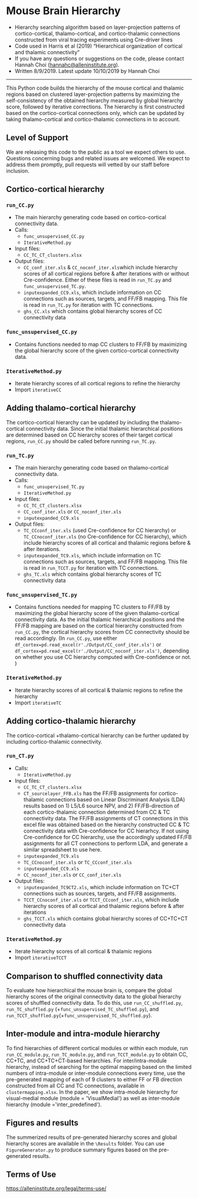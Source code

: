 ﻿# Mouse Brain Hierarchy

* Hierarchy searching algorithm based on layer-projection patterns of cortico-cortical, thalamo-cortical, and cortico-thalamic connections constructed from viral tracing experiments using Cre-driver lines
* Code used in Harris et al (2019) “Hierarchical organization of cortical and thalamic connectivity”
* If you have any questions or suggestions on the code, please contact Hannah Choi (hannahc@alleninstitute.org). 
* Written 8/9/2019. Latest update 10/10/2019 by Hannah Choi
************************************************************************************
This Python code builds the hierarchy of the mouse cortical and thalamic regions based on clustered layer-projection patterns by maximizing the self-consistency of the obtained hierarchy measured by global hierarchy score, followed by iterative corrections. The hierarchy is first constructed based on the cortico-cortical connections only, which can be updated by taking thalamo-cortical and cortico-thalamic connections in to account. 

## Level of Support
We are releasing this code to the public as a tool we expect others to use. Questions concerning bugs and related issues are welcomed. We expect to address them promptly, pull requests will vetted by our staff before inclusion.

## Cortico-cortical hierarchy

### ```run_CC.py```
  * The main hierarchy generating code based on cortico-cortical connectivity data.
  * Calls:
    - ```func_unsupervised_CC.py```
    - ```IterativeMethod.py```
  *	Input files:
    -	```CC_TC_CT_clusters.xlsx```
  *	Output files:
    -	```CC_conf_iter.xls``` & ```CC_noconf_iter.xls```which include hierarchy scores of all cortical regions before & after iterations with or without Cre-confidence. Either of these files is read in ```run_TC.py``` and ```func_unsupervised_TC.py```.
    -	```inputexpanded_CC9.xls```, which include information on CC connections such as sources, targets, and FF/FB mapping. This file is          read in ```run_TC.py``` for iteration with TC connections. 
    -	```ghs_CC.xls``` which contains global hierarchy scores of CC connectivity data

### ```func_unsupervised_CC.py```
  * Contains functions needed to map CC clusters to FF/FB by maximizing the global hierarchy score of the given cortico-cortical       connectivity data.

### ```IterativeMethod.py```
  * Iterate hierarchy scores of all cortical regions to refine the hierarchy
  *	Import ```iterativeCC```

## Adding thalamo-cortical hierarchy
The cortico-cortical hierarchy can be updated by including the thalamo-cortical connectivity data. Since the initial thalamic hierarchical positions are determined based on CC hierarchy scores of their target cortical regions, ```run_CC.py``` should be called before running ```run_TC.py```.

### ```run_TC.py```
  * The main hierarchy generating code based on thalamo-cortical connectivity data.
  * Calls:
    -	```func_unsupervised_TC.py```
    -	```IterativeMethod.py```
  *	Input files:
    -	```CC_TC_CT_clusters.xlsx```
    -	```CC_conf_iter.xls``` or ```CC_noconf_iter.xls```
    - ```inputexpanded_CC9.xls```
  * Output files:
    - ```TC_CCconf_iter.xls``` (used Cre-confidence for CC hierarchy) or ```TC_CCnoconf_iter.xls``` (no Cre-confidence for CC hierarchy), which include hierarchy scores of all cortical and thalamic regions before & after iterations. 
    - ```inputexpanded_TC9.xls```, which include information on TC connections such as sources, targets, and FF/FB mapping. This file is          read in ```run_TCCT.py``` for iteration with TC connections. 
    - ```ghs_TC.xls``` which contains global hierarchy scores of TC connectivity data

### ```func_unsupervised_TC.py``` 
  *	Contains functions needed for mapping TC clusters to FF/FB by maximizing the global hierarchy score of the given thalamo-cortical       connectivity data. As the initial thalamic hierarchical positions and the FF/FB mapping are based on the cortical hierarchy             constructed from ```run_CC.py```, the cortical hierarchy scores from CC connectivity should be read accordingly. (In ```run_CC.py```, use either ```df_cortex=pd.read_excel(r'./Output/CC_conf_iter.xls')``` or ```df_cortex=pd.read_excel(r'./Output/CC_noconf_iter.xls')```, depending on whether you use CC hierarchy computed with Cre-confidence or not. )  

###	```IterativeMethod.py```
  *	Iterate hierarchy scores of all cortical & thalamic regions to refine the hierarchy
  *	Import ```iterativeTC```

##	Adding cortico-thalamic hierarchy
The cortico-cortical +thalamo-cortical hierarchy can be further updated by including cortico-thalamic connectivity.

### ```run_CT.py```
  *	Calls:
    -	```IterativeMethod.py```
  * Input files:
    -	```CC_TC_CT_clusters.xlsx```
    - ```CT_sourcelayer_FFB.xls``` has the FF/FB assignments for cortico-thalamic connections based on Linear Discriminant Analysis (LDA) results based on 1) L5/L6 source NPV, and 2) FF/FB-direction of each cortico-thalamic connection determined from CC & TC connectivity data. The FF/FB assignments of CT connections in this excel file was obtained based on the hierarchy constructed CC & TC connectivity data with Cre-confidence for CC hierarhcy. If not using Cre-confidence for CC hierarchy, use the accordingly updated FF/FB assignments for all CT connections to perform LDA, and generate a similar spreadsheet to use here.
    -	```inputexpanded_TC9.xls```
    -	```TC_CCnoconf_iter.xls``` or ```TC_CCconf_iter.xls```
    -	```inputexpanded_CC9.xls```
    -	```CC_noconf_iter.xls``` or ```CC_conf_iter.xls``` 
  * Output files:
    - ```inputexpanded_TC9CT2.xls```, which include information on TC+CT connections such as sources, targets, and FF/FB assignments.
    - ```TCCT_CCnoconf_iter.xls``` or ```TCCT_CCconf_iter.xls```, which include hierarchy scores of all cortical and thalamic regions before & after iterations
    - ```ghs_TCCT.xls``` which contains global hierarchy scores of CC+TC+CT connectivity data

### ```IterativeMethod.py```
  * Iterate hierarchy scores of all cortical & thalamic regions
  * Import ```iterativeTCCT```

## Comparison to shuffled connectivity data
To evaluate how hierarchical the mouse brain is, compare the global hierarchy scores of the original connectivity data to the global hierarchy scores of shuffled connectivity data. To do this, use ```run_CC_shuffled.py```, ```run_TC_shuffled.py``` (+```func_unsupervised_TC_shuffled.py```), and ```run_TCCT_shuffled.py```(+```func_unsupervised_TC_shuffled.py```).

## Inter-module and intra-module hierarchy
To find hierarchies of different cortical modules or within each module, run ```run_CC_module.py```, ```run_TC_module.py```, and ```run_TCCT_module.py``` to obtain CC, CC+TC, and CC+TC+CT-based hierarchies. For inter/intra-module hierarchy, instead of searching for the optimal mapping based on the limited numbers of intra-module or inter-module connections every time, use the pre-generated mapping of each of 9 clusters to either FF or FB direction constructed from all CC and TC connections, available in ```clustermapping.xlsx```. In the paper, we show intra-module hierarchy for visual-medial module (module = 'VisualMedial') as well as inter-module hierarchy (module ='inter_predefined').

## Figures and results
The summerized results of pre-generated hierarchy scores and global hierarchy scores are available in the ```\Results``` folder. You can use ```FigureGenerator.py``` to produce summary figures based on the pre-generated results.

## Terms of Use
https://alleninstitute.org/legal/terms-use/
